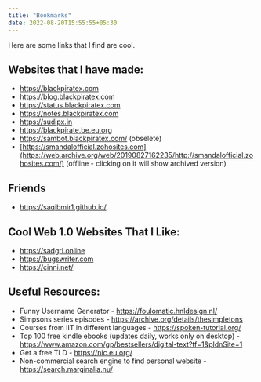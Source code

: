 ```yaml
---
title: "Bookmarks"
date: 2022-08-20T15:55:55+05:30
---
```

Here are some links that I find are cool.
## Websites that I have made:
- https://blackpiratex.com
- https://blog.blackpiratex.com
- https://status.blackpiratex.com
- https://notes.blackpiratex.com
- https://sudipx.in
- https://blackpirate.be.eu.org
- https://sambot.blackpiratex.com/ (obselete)
- [https://smandalofficial.zohosites.com](https://web.archive.org/web/20190827162235/http://smandalofficial.zohosites.com/) (offline - clicking on it will show archived version)

## Friends
- https://saqibmir1.github.io/

## Cool Web 1.0 Websites That I Like:
- https://sadgrl.online
- https://bugswriter.com
- https://cinni.net/

## Useful Resources: 
- Funny Username Generator - https://foulomatic.hnldesign.nl/
- Simpsons series episodes - https://archive.org/details/thesimpletons
- Courses from IIT in different languages - https://spoken-tutorial.org/
- Top 100 free kindle ebooks (updates daily, works only on desktop) - https://www.amazon.com/gp/bestsellers/digital-text?tf=1&pldnSite=1
- Get a free TLD - https://nic.eu.org/
- Non-commercial search engine to find personal website - https://search.marginalia.nu/
